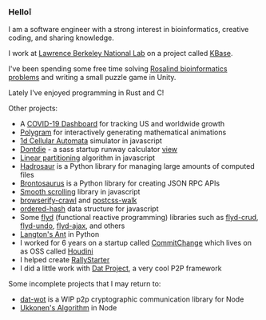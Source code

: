 ### Hello:grey_exclamation:

I am a software engineer with a strong interest in bioinformatics, creative coding, and sharing knowledge.

I work at [Lawrence Berkeley National Lab](https://www.lbl.gov/) on a project called [KBase](https://www.kbase.us/).

I've been spending some free time solving [Rosalind bioinformatics problems](http://rosalind.info/users/jayrbolton/) and writing a small puzzle game in Unity.

Lately I've enjoyed programming in Rust and C!

Other projects:

* A [COVID-19 Dashboard](https://github.com/jayrbolton/covid19-growth-dashboard) for tracking US and worldwide growth
* [Polygram](https://www.jayrbolton.com/polygram/#eJyNkctqwzAQRX/FDBScVgljk0DRrl203XSTQh8EL1RbxiLCCpJCmob8e0eyHJxdF0Zz53E8ujrBAfg9IoMuna0DDt9a1FtgUJPYbKAGViBWFQMZEidogZ+gE+5JaQ28FdpJFvTaeOGV6YF7ux9Sb96arZwmtvIwlbXQqXxmsAtgp5rwHyjDBmanolghqR8Klhii4yVqaYe1bICXcX1Sz1ZKWiGpR72Xk+KD3nUCeMHAxc3iKJQRNWTS+FVugOAoEwRehe8WTvU5LhCxyG4z7/IZHfkKs3mmZrML4UM1njwuSZMB79J6RTefMtKoom/AxWFqfjFW/Zre/6c9uDmBF9kdddxky7F2xZpWrWiU6IPTCRyh8U7jZUJXeGD5Ga0Y4i+K6eGCYVocpZ0jnKvzHyNIru4=) for interactively generating mathematical animations
* [1d Cellular Automata](http://www.jayrbolton.com/elementary_cellular_automata/#) simulator in javascript
* [Dontdie](https://github.com/jayrbolton/dontdie) - a sass startup runway calculator [view](http://www.jayrbolton.com/dontdie/?burn=50000&cash=300000&churn=2&cpa=500&perc=1&rev=300&sales=12&tot=15000)
* [Linear partitioning](https://github.com/jayrbolton/linear-partitioning) algorithm in javascript
* [Hadrosaur](https://github.com/jayrbolton/hadrosaur) is a Python library for managing large amounts of computed files
* [Brontosaurus](https://github.com/jayrbolton/brontosaurus) is a Python library for creating JSON RPC APIs
* [Smooth scrolling](https://github.com/jayrbolton/anchor-hash-scroll) library in javascript
* [browserify-crawl](https://github.com/jayrbolton/browserify-crawl) and [postcss-walk](https://github.com/jayrbolton/postcss-walk)
* [ordered-hash](https://github.com/jayrbolton/ordered-hash) data structure for javascript
* Some [flyd](https://github.com/paldepind/flyd) (functional reactive programming) libraries such as [flyd-crud](https://github.com/jayrbolton/flyd-crud), [flyd-undo](https://github.com/jayrbolton/flyd-undo), [flyd-ajax](https://github.com/jayrbolton/flyd-ajax), and others
* [Langton's Ant](https://github.com/jayrbolton/langtonsant) in Python
* I worked for 6 years on a startup called [CommitChange](http://commitchange.com/) which lives on as OSS called [Houdini](https://github.com/houdiniproject/)
* I helped create [RallyStarter](https://rallystarter.com/)
* I did a little work with [Dat Project](https://dat.foundation/), a very cool P2P framework

Some incomplete projects that I may return to:

* [dat-wot](https://github.com/jayrbolton/dat-wot) is a WIP p2p cryptographic communication library for Node
* [Ukkonen's Algorithm](https://github.com/jayrbolton/node-suffix-tree) in Node
